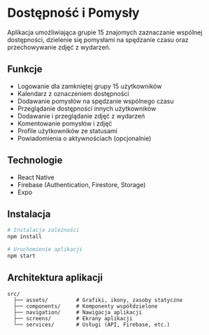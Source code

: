 # Dostępność i Pomysły

Aplikacja umożliwiająca grupie 15 znajomych zaznaczanie wspólnej dostępności, dzielenie się pomysłami na spędzanie czasu oraz przechowywanie zdjęć z wydarzeń.

## Funkcje

- Logowanie dla zamkniętej grupy 15 użytkowników
- Kalendarz z oznaczeniem dostępności
- Dodawanie pomysłów na spędzanie wspólnego czasu
- Przeglądanie dostępności innych użytkowników
- Dodawanie i przeglądanie zdjęć z wydarzeń
- Komentowanie pomysłów i zdjęć
- Profile użytkowników ze statusami
- Powiadomienia o aktywnościach (opcjonalnie)

## Technologie

- React Native
- Firebase (Authentication, Firestore, Storage)
- Expo

## Instalacja

```bash
# Instalacja zależności
npm install

# Uruchomienie aplikacji
npm start
```

## Architektura aplikacji

```
src/
  ├── assets/         # Grafiki, ikony, zasoby statyczne
  ├── components/     # Komponenty współdzielone
  ├── navigation/     # Nawigacja aplikacji
  ├── screens/        # Ekrany aplikacji
  └── services/       # Usługi (API, Firebase, etc.)
``` 